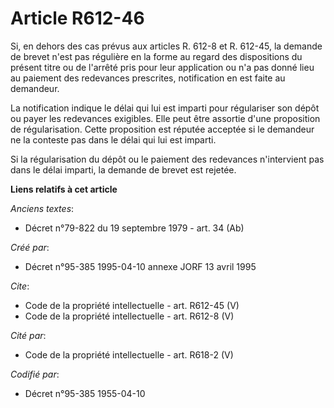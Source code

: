 # Article R612-46

Si, en dehors des cas prévus aux articles R. 612-8 et R. 612-45, la demande de brevet n'est pas régulière en la forme au
regard des dispositions du présent titre ou de l'arrêté pris pour leur application ou n'a pas donné lieu au paiement des
redevances prescrites, notification en est faite au demandeur. 

La notification indique le délai qui lui est imparti pour régulariser son dépôt ou payer les redevances exigibles. Elle peut
être assortie d'une proposition de régularisation. Cette proposition est réputée acceptée si le demandeur ne la conteste pas
dans le délai qui lui est imparti. 

Si la régularisation du dépôt ou le paiement des redevances n'intervient pas dans le délai imparti, la demande de brevet est
rejetée.

**Liens relatifs à cet article**

_Anciens textes_:

  - Décret n°79-822 du 19 septembre 1979 - art. 34 (Ab)

_Créé par_:

  - Décret n°95-385 1995-04-10 annexe JORF 13 avril 1995

_Cite_:

  - Code de la propriété intellectuelle - art. R612-45 (V)
  - Code de la propriété intellectuelle - art. R612-8 (V)

_Cité par_:

  - Code de la propriété intellectuelle - art. R618-2 (V)

_Codifié par_:

  - Décret n°95-385 1955-04-10
